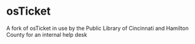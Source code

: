 osTicket
========

A fork of osTicket in use by the Public Library of Cincinnati and Hamilton County for an internal help desk